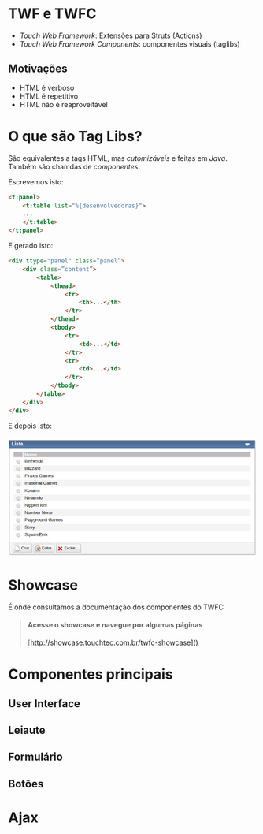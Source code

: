 # TWF e TWFC

- _Touch Web Framework_: Extensões para Struts (Actions)
- _Touch Web Framework Components_: componentes visuais (taglibs)

## Motivações
- HTML é verboso
- HTML é repetitivo
- HTML não é reaproveitável


# O que são Tag Libs?

São equivalentes a tags HTML, mas _cutomizáveis_ e feitas em _Java_.
Também são chamdas de _componentes_.

Escrevemos isto:
```html
<t:panel>
    <t:table list="%{desenvolvedoras}">
    ...
    </t:table>
</t:panel>
```

E gerado isto:
```html
<div ttype="panel" class=”panel”>
    <div class=”content”>
        <table>
            <thead>
                <tr>
                    <th>...</th>
                </tr>
            </thead>
            <tbody>
                <tr>
                    <td>...</td>
                </tr>
                <tr>
                    <td>...</td>
                </tr>
            </tbody>
        </table>
    </div>
</div>
```

E depois isto:

![](img/twf1.png)

# Showcase

É onde consultamos a documentação dos componentes do TWFC

> #### Acesse o showcase e navegue por algumas páginas
> [http://showcase.touchtec.com.br/twfc-showcase]()

# Componentes principais

## User Interface

## Leiaute

## Formulário

## Botões

# Ajax